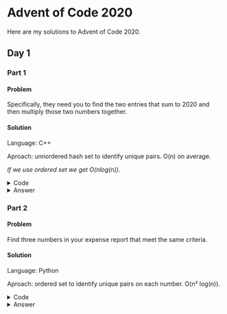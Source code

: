 # Advent of Code 2020

Here are my solutions to Advent of Code 2020.

## Day 1

### Part 1

#### Problem

Specifically, they need you to find the two entries that sum to 2020 and then multiply those two numbers together.

#### Solution

Language: C++

Aproach: unnordered hash set to identify unique pairs. O(n) on average.

*If we use ordered set we get O(nlog(n)).*

<details>
<summary>Code</summary>
<br>

```c++
#include <iostream>
#include <fstream>
#include <unordered_set>

using namespace std;

int main(int argc, char *argv[]){
    //Open input
    ifstream input;

    input.open("input.txt", ifstream::in);
    if (!input.is_open()){
        cerr << "Failed to open input.txt" << endl;
        return 1;
    }
    
    int sum = 2020;
    unordered_set<int> sums;

    int number;
    while (input >> number){
        cout << number << endl;
        if (sums.find(sum - number) != sums.end()){
            cout << "Pair found: [" << sum - number << ", " << number << "]" << endl;
            cout << "Answer = " << (sum -number) * number << endl;

            input.close();
            return 0;
        }
        else{
            sums.insert(number);
        }
    }

    input.close();
    cout << "Pair not found" << endl;

    return 0;
}
```

</details>

<details>
<summary>Answer</summary>
<br>

756 * 1264 = **955584**

</details>

### Part 2

#### Problem

Find three numbers in your expense report that meet the same criteria.

#### Solution

Language: Python

Aproach: ordered set to identify unique pairs on each number. O(n² log(n)).

<details>
<summary>Code</summary>
<br>

```Python
from collections import OrderedDict
import traceback

def main():
    try:
        file = open("../Day_1/input.txt", "r")

        numbers = list(map(lambda line: int(line), file.read().splitlines()))
        ocurrences = OrderedDict()
        target = 2020

        for i in numbers:
            for j in numbers:
                if target - i - j in ocurrences:
                    print("{0} * {1} * {2} = {3}".format(i, j, target-i-j, i * j * (target-i-j)))
                    file.close()
                    return 0
                else:
                    ocurrences[j] = None

        print("Fail")
        file.close()
        return 1

    except:
        traceback.print_exc()
        return 1

if __name__ == "__main__":
    main()  
```

</details>

<details>
<summary>Answer</summary>
<br>

817 * 502 * 701 = **287503934**

</details>
